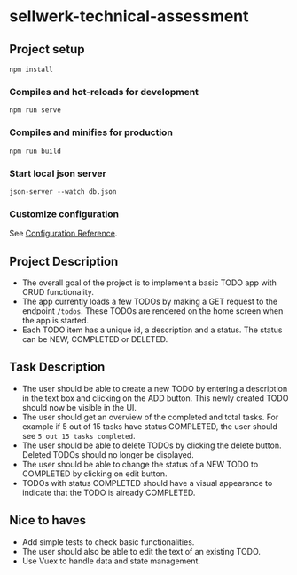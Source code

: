 # sellwerk-technical-assessment

## Project setup
```
npm install
```

### Compiles and hot-reloads for development
```
npm run serve
```

### Compiles and minifies for production
```
npm run build
```

### Start local json server
```
json-server --watch db.json
```

### Customize configuration
See [Configuration Reference](https://cli.vuejs.org/config/).

## Project Description
* The overall goal of the project is to implement a basic TODO app with CRUD functionality. 
* The app currently loads a few TODOs by making a GET request to the endpoint ```/todos```. These TODOs are rendered on the home screen when the app is started.
* Each TODO item has a unique id, a description and a status. The status can be NEW, COMPLETED or DELETED.

## Task Description
* The user should be able to create a new TODO by entering a description in the text box and clicking on the ADD button. This newly created TODO should now be visible in the UI.
* The user should get an overview of the completed and total tasks. For example if 5 out of 15 tasks have status COMPLETED, the user should see ```5 out 15 tasks completed```.
* The user should be able to delete TODOs by clicking the delete button. Deleted TODOs should no longer be displayed.
* The user should be able to change the status of a NEW TODO to COMPLETED by clicking on edit button.
* TODOs with status COMPLETED should have a visual appearance to indicate that the TODO is already COMPLETED. 

## Nice to haves
* Add simple tests to check basic functionalities.
* The user should also be able to edit the text of an existing TODO.
* Use Vuex to handle data and state management.

